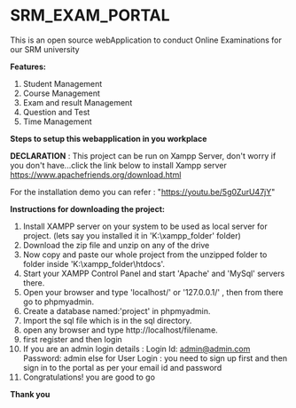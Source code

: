 # SRM_EXAM_PORTAL
This is an open source webApplication to conduct Online Examinations for our SRM university

**Features:**
1. Student Management
2. Course Management
3. Exam and result Management
4. Question and Test
5. Time Management

**Steps to setup this webapplication in you workplace**

**DECLARATION** :
 This project can be run on Xampp Server, don't worry if you don't have...click the link below to install Xampp server
 https://www.apachefriends.org/download.html

For the installation demo you can refer : "https://youtu.be/5g0ZurU47jY"

**Instructions for downloading the project:**

1. Install XAMPP server on your system to be used as local server for project. (lets say you installed it in 'K:\xampp_folder' folder)
2. Download the zip file and unzip on any of the drive
3. Now copy and paste our whole project from the unzipped folder to folder inside 'K:\xampp_folder\htdocs'.
4. Start your XAMPP Control Panel and start 'Apache' and 'MySql' servers there.
5. Open your browser and type 'localhost/' or '127.0.0.1/' , then from there go to phpmyadmin.
6. Create a database named:'project' in phpmyadmin.
7. Import the sql file which is in the sql directory.
8. open any browser and type http://localhost/filename.
9. first register and then login
10. If you are an admin login details : Login Id: admin@admin.com Password: admin
 else for User Login : you need to sign up first and then sign in to the portal as per your email id and password
11. Congratulations! you are good to go

**Thank you** 


